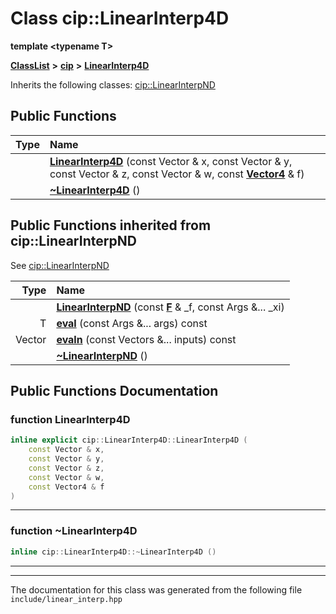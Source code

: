 

# Class cip::LinearInterp4D

**template &lt;typename T&gt;**



[**ClassList**](annotated.md) **>** [**cip**](namespacecip.md) **>** [**LinearInterp4D**](classcip_1_1LinearInterp4D.md)








Inherits the following classes: [cip::LinearInterpND](classcip_1_1LinearInterpND.md)






















































## Public Functions

| Type | Name |
| ---: | :--- |
|   | [**LinearInterp4D**](#function-linearinterp4d) (const Vector & x, const Vector & y, const Vector & z, const Vector & w, const [**Vector4**](classcip_1_1VectorN.md) & f) <br> |
|   | [**~LinearInterp4D**](#function-linearinterp4d) () <br> |


## Public Functions inherited from cip::LinearInterpND

See [cip::LinearInterpND](classcip_1_1LinearInterpND.md)

| Type | Name |
| ---: | :--- |
|   | [**LinearInterpND**](classcip_1_1LinearInterpND.md#function-linearinterpnd) (const [**F**](classcip_1_1VectorN.md) & \_f, const Args &... \_xi) <br> |
|  T | [**eval**](classcip_1_1LinearInterpND.md#function-eval) (const Args &... args) const<br> |
|  Vector | [**evaln**](classcip_1_1LinearInterpND.md#function-evaln) (const Vectors &... inputs) const<br> |
|   | [**~LinearInterpND**](classcip_1_1LinearInterpND.md#function-linearinterpnd) () <br> |






















































## Public Functions Documentation




### function LinearInterp4D 

```C++
inline explicit cip::LinearInterp4D::LinearInterp4D (
    const Vector & x,
    const Vector & y,
    const Vector & z,
    const Vector & w,
    const Vector4 & f
) 
```




<hr>



### function ~LinearInterp4D 

```C++
inline cip::LinearInterp4D::~LinearInterp4D () 
```




<hr>

------------------------------
The documentation for this class was generated from the following file `include/linear_interp.hpp`

